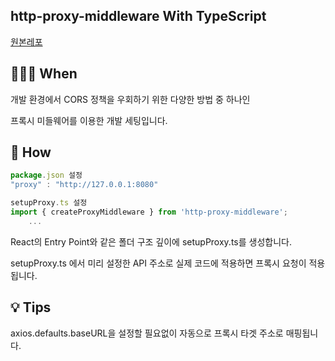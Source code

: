 ## http-proxy-middleware With TypeScript
[원본레포](https://github.com/chimurai/http-proxy-middleware)

 
## 👨🏻‍🔧 When
개발 환경에서 CORS 정책을 우회하기 위한 다양한 방법 중 하나인

프록시 미들웨어를 이용한 개발 세팅입니다.

## 🚀 How

```js
package.json 설정
"proxy" : "http://127.0.0.1:8080"

setupProxy.ts 설정
import { createProxyMiddleware } from 'http-proxy-middleware';
    ...
```

React의 Entry Point와 같은 폴더 구조 깊이에 setupProxy.ts를 생성합니다.

setupProxy.ts 에서 미리 설정한 API 주소로 실제 코드에 적용하면 프록시 요청이 적용됩니다.

## 💡 Tips

axios.defaults.baseURL을 설정할 필요없이 자동으로 프록시 타겟 주소로 매핑됩니다.
